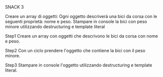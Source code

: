 SNACK 3

Creare un array di oggetti:
Ogni oggetto descriverà una bici da corsa con le seguenti proprietà: nome e peso.
Stampare in console la bici con peso minore utilizzando destructuring e template literal

Step1
Creare un array con oggetti che descrivono le bici da corsa con nome e peso.

Step2
Con un ciclo prendere l'oggetto che contiene la bici con il peso minore.

Step3
Stampare in console l'oggetto utilizzando destructuring e template literal.